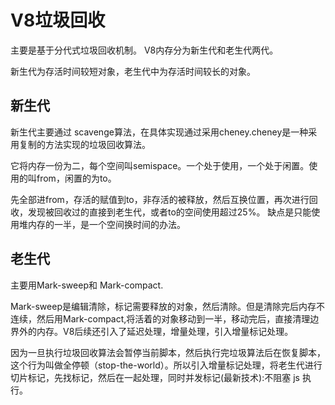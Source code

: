 # V8垃圾回收

主要是基于分代式垃圾回收机制。
V8内存分为新生代和老生代两代。

新生代为存活时间较短对象，老生代中为存活时间较长的对象。

## 新生代

新生代主要通过 scavenge算法，在具体实现通过采用cheney.cheney是一种采用复制的方法实现的垃圾回收算法。

它将内存一份为二，每个空间叫semispace。一个处于使用，一个处于闲置。使用的叫from，闲置的为to。

先全部进from，存活的赋值到to，非存活的被释放，然后互换位置，再次进行回收，发现被回收过的直接到老生代，或者to的空间使用超过25%。
缺点是只能使用堆内存的一半，是一个空间换时间的办法。

## 老生代

主要用Mark-sweep和 Mark-compact.

Mark-sweep是编辑清除，标记需要释放的对象，然后清除。但是清除完后内存不连续，然后用Mark-compact,将活着的对象移动到一半，移动完后，直接清理边界外的内存。V8后续还引入了延迟处理，增量处理，引入增量标记处理。

因为一旦执行垃圾回收算法会暂停当前脚本，然后执行完垃圾算法后在恢复脚本，这个行为叫做全停顿（stop-the-world）。所以引入增量标记处理，将老生代进行切片标记，先找标记，然后在一起处理，同时并发标记(最新技术):不阻塞 js 执行。